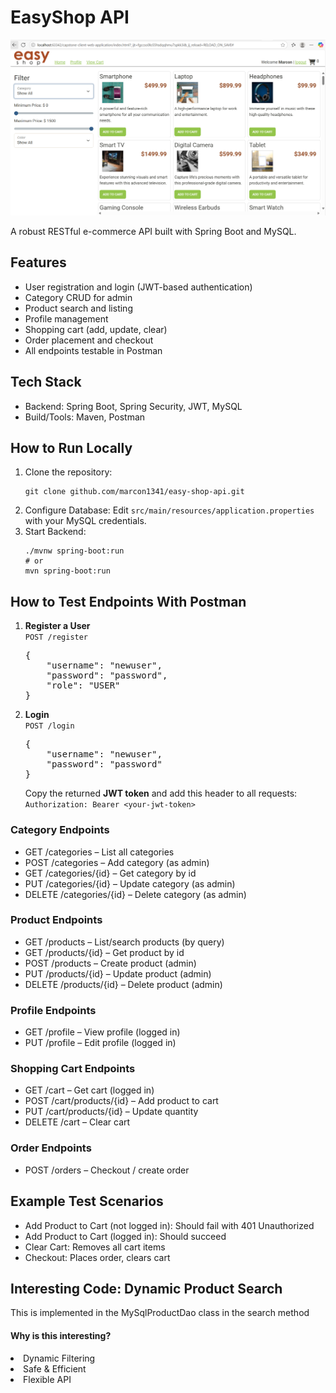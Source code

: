 <!DOCTYPE html>
<html lang="en">
<head>
    <meta charset="UTF-8">
  
</head>
<body>

<h1>EasyShop API</h1>

 ![Alt Text](https://github.com/marcon1341/easy-shop-api/blob/main/Screenshot%202025-06-26%20081018.png?raw=true)
  

<p>A robust RESTful e-commerce API built with Spring Boot and MySQL.</p>

<h2>Features</h2>
<ul>
    <li>User registration and login (JWT-based authentication)</li>
    <li>Category CRUD for admin</li>
    <li>Product search and listing</li>
    <li>Profile management</li>
    <li>Shopping cart (add, update, clear)</li>
    <li>Order placement and checkout</li>
    <li>All endpoints testable in Postman</li>
</ul>

<h2>Tech Stack</h2>
<ul>
    <li>Backend: Spring Boot, Spring Security, JWT, MySQL</li>
    <li>Build/Tools: Maven, Postman</li>
</ul>

<h2>How to Run Locally</h2>
<ol>
    <li>
        Clone the repository:
        <pre><code>git clone github.com/marcon1341/easy-shop-api.git</code></pre>
    </li>
    <li>
        Configure Database: Edit <code>src/main/resources/application.properties</code> with your MySQL credentials.
    </li>
    <li>
        Start Backend:
        <pre><code>./mvnw spring-boot:run
# or
mvn spring-boot:run</code></pre>
    </li>
</ol>

<h2>How to Test Endpoints With Postman</h2>
<ol>
    <li>
        <strong>Register a User</strong><br>
        <code>POST /register</code>
        <pre>{
    "username": "newuser",
    "password": "password",
    "role": "USER"
}</pre>
    </li>
    <li>
        <strong>Login</strong><br>
        <code>POST /login</code>
        <pre>{
    "username": "newuser",
    "password": "password"
}</pre>
        Copy the returned <strong>JWT token</strong> and add this header to all requests:<br>
        <code>Authorization: Bearer &lt;your-jwt-token&gt;</code>
    </li>
</ol>

<h3>Category Endpoints</h3>
<ul>
    <li>GET /categories – List all categories</li>
    <li>POST /categories – Add category (as admin)</li>
    <li>GET /categories/{id} – Get category by id</li>
    <li>PUT /categories/{id} – Update category (as admin)</li>
    <li>DELETE /categories/{id} – Delete category (as admin)</li>
</ul>

<h3>Product Endpoints</h3>
<ul>
    <li>GET /products – List/search products (by query)</li>
    <li>GET /products/{id} – Get product by id</li>
    <li>POST /products – Create product (admin)</li>
    <li>PUT /products/{id} – Update product (admin)</li>
    <li>DELETE /products/{id} – Delete product (admin)</li>
</ul>

<h3>Profile Endpoints</h3>
<ul>
    <li>GET /profile – View profile (logged in)</li>
    <li>PUT /profile – Edit profile (logged in)</li>
</ul>

<h3>Shopping Cart Endpoints</h3>
<ul>
    <li>GET /cart – Get cart (logged in)</li>
    <li>POST /cart/products/{id} – Add product to cart</li>
    <li>PUT /cart/products/{id} – Update quantity</li>
    <li>DELETE /cart – Clear cart</li>
</ul>

<h3>Order Endpoints</h3>
<ul>
    <li>POST /orders – Checkout / create order</li>
</ul>

<h2>Example Test Scenarios</h2>
<ul>
    <li>Add Product to Cart (not logged in): Should fail with 401 Unauthorized</li>
    <li>Add Product to Cart (logged in): Should succeed</li>
    <li>Clear Cart: Removes all cart items</li>
    <li>Checkout: Places order, clears cart</li>
</ul>
<h2><b>Interesting Code: Dynamic Product Search</b></h2>
This is implemented in the MySqlProductDao class in the search method


<h4><b>Why is this interesting?</b></h4>
<li>Dynamic Filtering</li>
<li>Safe & Efficient</li>
<li>Flexible API</li>

</body>
</html>
